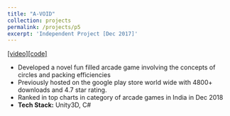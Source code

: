 ```yaml
---
title: "A-VOID"
collection: projects
permalink: /projects/p5
excerpt: 'Independent Project [Dec 2017]'
---
```


[[video]](https://youtu.be/aN2BriO75T8)[[code]](https://github.com/Raghav1606/A-VOID)

* Developed a novel fun filled arcade game involving the concepts of circles and packing efficiencies
* Previously hosted on the google play store world wide with 4800+ downloads and 4.7 star rating. 
* Ranked in top charts in category of arcade games in India in Dec 2018
* <b>Tech Stack:</b> Unity3D, C#